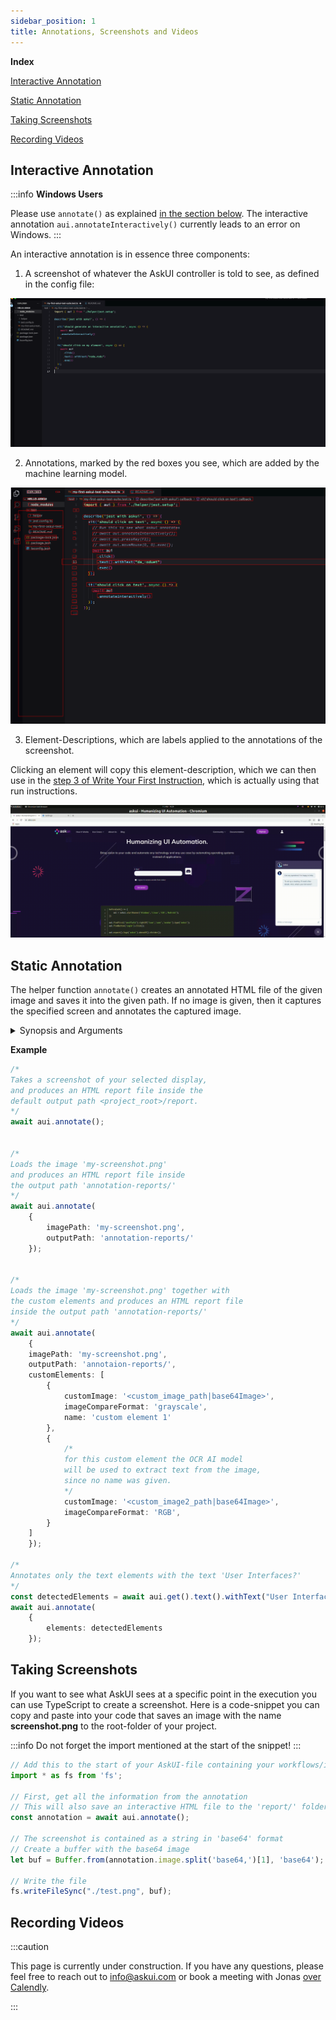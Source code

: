 ```yaml
---
sidebar_position: 1
title: Annotations, Screenshots and Videos
---
```


**Index**

[Interactive Annotation](#interactive-annotation)

[Static Annotation](#static-annotation)

[Taking Screenshots](#taking-screenshots)

[Recording Videos](#recording-videos)


## Interactive Annotation

:::info
**Windows Users**

Please use `annotate()` as explained [in the section below](#static-annotation). The interactive annotation `aui.annotateInteractively()` currently leads to an error on Windows.
:::

An interactive annotation is in essence three components:

1. A screenshot of whatever the AskUI controller is told to see, as defined in the config file:

![Screenshot of Visual Studio Code without annotations.](images/interactive_annotation1.png)

2. Annotations, marked by the red boxes you see, which are added by the machine learning model.

![Screenshot of Visual Studio Code with annotations as red bounding boxes.](images/interactive_annotation2.png)

3. Element-Descriptions, which are labels applied to the annotations of the screenshot.

Clicking an element will copy this element-description, which we can then use in the [step 3 of Write Your First Instruction](../02-Getting%20Started/write-your-first-instruction.md), which is actually using that run instructions.

![Interactive Annotation in action](/img/gif/interactive-annotate.gif)

## Static Annotation

The helper function `annotate()` creates an annotated HTML file of the given image and saves it into the given path. If no image is given, then it captures the specified screen and annotates the captured image.

<details>
<summary>Synopsis and Arguments</summary>

**Synopsis**
```ts
UiControlClient.annotate();

// or

UiControlClient.annotate({
    imagePath: '<your-image-path>',
    outputPath: '<path-of-the-generated-html>',
    fileNamePrefix: '<prefix-of-the-output-file>',
    customElements: CustomElementJson[] // more details in the example below
});
```

**Arguments**
- If no argument is given, 
    - A screenshot of your specified screen will be taken, and annotated. Thereafter, it will be saved as an interactive HTML file into the `report/` folder.

- `imagePath`:
  - If defined, the image at the path is loaded and annotated.
  - If not defined, a screenshot of your specified screen is taken and annotated.

- `outputPath`:
    - If defined, the generated HTML report will be saved in this path.
    - If not defined, a folder `report/` will be created in the project root.

- `fileNamePrefix`: The prefix for the resulting HTML report. 

- `customElements`: A *list* of custom elements. The AI model will use them to detect elements similar to them.

- `elements`: A *list* of detected elements obtained with `get()`. Only the bounding boxes for those elements will be rendered.

</details>


**Example**

```ts
/*
Takes a screenshot of your selected display,
and produces an HTML report file inside the
default output path <project_root>/report.
*/
await aui.annotate();


/*
Loads the image 'my-screenshot.png'
and produces an HTML report file inside
the output path 'annotation-reports/'
*/
await aui.annotate(
    {
        imagePath: 'my-screenshot.png',
        outputPath: 'annotation-reports/'
    });


/*
Loads the image 'my-screenshot.png' together with
the custom elements and produces an HTML report file
inside the output path 'annotation-reports/'
*/
await aui.annotate(
    {
    imagePath: 'my-screenshot.png',
    outputPath: 'annotaion-reports/',
    customElements: [
        {
            customImage: '<custom_image_path|base64Image>',
            imageCompareFormat: 'grayscale',
            name: 'custom element 1'
        },
        {
            /*
            for this custom element the OCR AI model
            will be used to extract text from the image,
            since no name was given.
            */
            customImage: '<custom_image2_path|base64Image>',
            imageCompareFormat: 'RGB',
        }
    ]
    });

/*
Annotates only the text elements with the text 'User Interfaces?'
*/
const detectedElements = await aui.get().text().withText("User Interfaces?").exec();
await aui.annotate(
    { 
        elements: detectedElements
    });
```

## Taking Screenshots
If you want to see what AskUI sees at a specific point in the execution you can use TypeScript to create a screenshot. Here is a code-snippet you can copy and paste into your code that saves an image with the name **screenshot.png** to the root-folder of your project.

:::info
Do not forget the import mentioned at the start of the snippet!
:::

```typescript
// Add this to the start of your AskUI-file containing your workflows/instructions
import * as fs from 'fs';

// First, get all the information from the annotation
// This will also save an interactive HTML file to the 'report/' folder
const annotation = await aui.annotate();

// The screenshot is contained as a string in 'base64' format
// Create a buffer with the base64 image
let buf = Buffer.from(annotation.image.split('base64,')[1], 'base64');

// Write the file 
fs.writeFileSync("./test.png", buf);
```

## Recording Videos

:::caution

This page is currently under construction. If you have any questions, please feel free to reach out to info@askui.com or book a meeting with Jonas [over Calendly](https://calendly.com/jonas-menesklou/digital-get-to-know).

:::